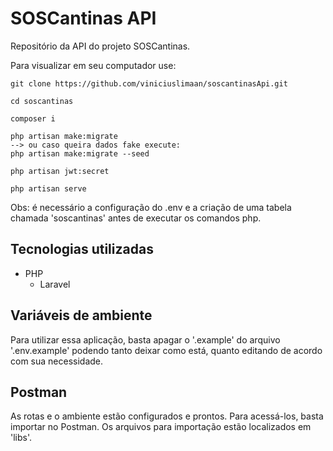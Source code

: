 # SOSCantinas API

Repositório da API do projeto SOSCantinas.

Para visualizar em seu computador use:

```
git clone https://github.com/viniciuslimaan/soscantinasApi.git

cd soscantinas

composer i

php artisan make:migrate
--> ou caso queira dados fake execute:
php artisan make:migrate --seed

php artisan jwt:secret

php artisan serve
```

Obs: é necessário a configuração do .env e a criação de uma tabela chamada 'soscantinas' antes de executar os comandos php.

## Tecnologias utilizadas

-   PHP
    -   Laravel

## Variáveis de ambiente

Para utilizar essa aplicação, basta apagar o '.example' do arquivo '.env.example' podendo tanto deixar como está, quanto editando de acordo com sua necessidade.

## Postman

As rotas e o ambiente estão configurados e prontos. Para acessá-los, basta importar no Postman. Os arquivos para importação estão localizados em 'libs'.
